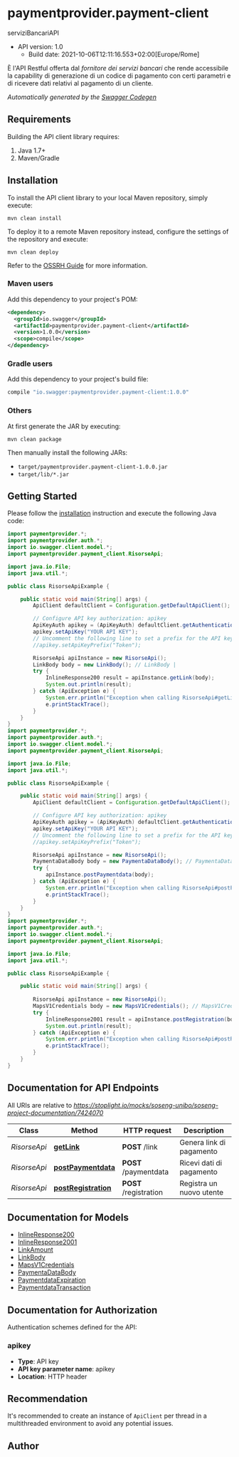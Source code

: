 # paymentprovider.payment-client

serviziBancariAPI
- API version: 1.0
  - Build date: 2021-10-06T12:11:16.553+02:00[Europe/Rome]

È l'API Restful offerta dal *fornitore dei servizi bancari* che rende accessibile la capability di generazione di un codice di pagamento con certi parametri e di ricevere dati relativi al pagamento di un cliente.


*Automatically generated by the [Swagger Codegen](https://github.com/swagger-api/swagger-codegen)*


## Requirements

Building the API client library requires:
1. Java 1.7+
2. Maven/Gradle

## Installation

To install the API client library to your local Maven repository, simply execute:

```shell
mvn clean install
```

To deploy it to a remote Maven repository instead, configure the settings of the repository and execute:

```shell
mvn clean deploy
```

Refer to the [OSSRH Guide](http://central.sonatype.org/pages/ossrh-guide.html) for more information.

### Maven users

Add this dependency to your project's POM:

```xml
<dependency>
  <groupId>io.swagger</groupId>
  <artifactId>paymentprovider.payment-client</artifactId>
  <version>1.0.0</version>
  <scope>compile</scope>
</dependency>
```

### Gradle users

Add this dependency to your project's build file:

```groovy
compile "io.swagger:paymentprovider.payment-client:1.0.0"
```

### Others

At first generate the JAR by executing:

```shell
mvn clean package
```

Then manually install the following JARs:

* `target/paymentprovider.payment-client-1.0.0.jar`
* `target/lib/*.jar`

## Getting Started

Please follow the [installation](#installation) instruction and execute the following Java code:

```java
import paymentprovider.*;
import paymentprovider.auth.*;
import io.swagger.client.model.*;
import paymentprovider.payment_client.RisorseApi;

import java.io.File;
import java.util.*;

public class RisorseApiExample {

    public static void main(String[] args) {
        ApiClient defaultClient = Configuration.getDefaultApiClient();

        // Configure API key authorization: apikey
        ApiKeyAuth apikey = (ApiKeyAuth) defaultClient.getAuthentication("apikey");
        apikey.setApiKey("YOUR API KEY");
        // Uncomment the following line to set a prefix for the API key, e.g. "Token" (defaults to null)
        //apikey.setApiKeyPrefix("Token");

        RisorseApi apiInstance = new RisorseApi();
        LinkBody body = new LinkBody(); // LinkBody | 
        try {
            InlineResponse200 result = apiInstance.getLink(body);
            System.out.println(result);
        } catch (ApiException e) {
            System.err.println("Exception when calling RisorseApi#getLink");
            e.printStackTrace();
        }
    }
}
import paymentprovider.*;
import paymentprovider.auth.*;
import io.swagger.client.model.*;
import paymentprovider.payment_client.RisorseApi;

import java.io.File;
import java.util.*;

public class RisorseApiExample {

    public static void main(String[] args) {
        ApiClient defaultClient = Configuration.getDefaultApiClient();

        // Configure API key authorization: apikey
        ApiKeyAuth apikey = (ApiKeyAuth) defaultClient.getAuthentication("apikey");
        apikey.setApiKey("YOUR API KEY");
        // Uncomment the following line to set a prefix for the API key, e.g. "Token" (defaults to null)
        //apikey.setApiKeyPrefix("Token");

        RisorseApi apiInstance = new RisorseApi();
        PaymentaDataBody body = new PaymentaDataBody(); // PaymentaDataBody | 
        try {
            apiInstance.postPaymentdata(body);
        } catch (ApiException e) {
            System.err.println("Exception when calling RisorseApi#postPaymentdata");
            e.printStackTrace();
        }
    }
}
import paymentprovider.*;
import paymentprovider.auth.*;
import io.swagger.client.model.*;
import paymentprovider.payment_client.RisorseApi;

import java.io.File;
import java.util.*;

public class RisorseApiExample {

    public static void main(String[] args) {
        
        RisorseApi apiInstance = new RisorseApi();
        MapsV1Credentials body = new MapsV1Credentials(); // MapsV1Credentials | 
        try {
            InlineResponse2001 result = apiInstance.postRegistration(body);
            System.out.println(result);
        } catch (ApiException e) {
            System.err.println("Exception when calling RisorseApi#postRegistration");
            e.printStackTrace();
        }
    }
}
```

## Documentation for API Endpoints

All URIs are relative to *https://stoplight.io/mocks/soseng-unibo/soseng-project-documentation/7424070*

Class | Method | HTTP request | Description
------------ | ------------- | ------------- | -------------
*RisorseApi* | [**getLink**](docs/RisorseApi.md#getLink) | **POST** /link | Genera link di pagamento
*RisorseApi* | [**postPaymentdata**](docs/RisorseApi.md#postPaymentdata) | **POST** /paymentdata | Ricevi dati di pagamento
*RisorseApi* | [**postRegistration**](docs/RisorseApi.md#postRegistration) | **POST** /registration | Registra un nuovo utente

## Documentation for Models

 - [InlineResponse200](docs/InlineResponse200.md)
 - [InlineResponse2001](docs/InlineResponse2001.md)
 - [LinkAmount](docs/LinkAmount.md)
 - [LinkBody](docs/LinkBody.md)
 - [MapsV1Credentials](docs/MapsV1Credentials.md)
 - [PaymentaDataBody](docs/PaymentaDataBody.md)
 - [PaymentdataExpiration](docs/PaymentdataExpiration.md)
 - [PaymentdataTransaction](docs/PaymentdataTransaction.md)

## Documentation for Authorization

Authentication schemes defined for the API:
### apikey

- **Type**: API key
- **API key parameter name**: apikey
- **Location**: HTTP header


## Recommendation

It's recommended to create an instance of `ApiClient` per thread in a multithreaded environment to avoid any potential issues.

## Author


